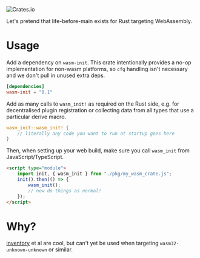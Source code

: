![Crates.io](https://img.shields.io/crates/v/wasm-init)

Let's pretend that life-before-main exists for Rust targeting WebAssembly.

# Usage
Add a dependency on `wasm-init`. This crate intentionally provides a no-op implementation for non-wasm platforms, so `cfg` handling isn't necessary and we don't pull in unused extra deps.

```toml
[dependencies]
wasm-init = "0.1"
```

Add as many calls to `wasm_init!` as required on the Rust side, e.g. for decentralised plugin registration or collecting data from all types that use a particular derive macro.

```rust
wasm_init::wasm_init! {
	// literally any code you want to run at startup goes here
}
```

Then, when setting up your web build, make sure you call `wasm_init` from JavaScript/TypeScript.

```html
<script type="module">
	import init, { wasm_init } from "./pkg/my_wasm_crate.js";
	init().then(() => {
		wasm_init();
		// now do things as normal!
	});
</script>
```

# Why?
[inventory](https://github.com/dtolnay/inventory) et al are cool, but can't yet be used when targeting `wasm32-unknown-unknown` or similar.
